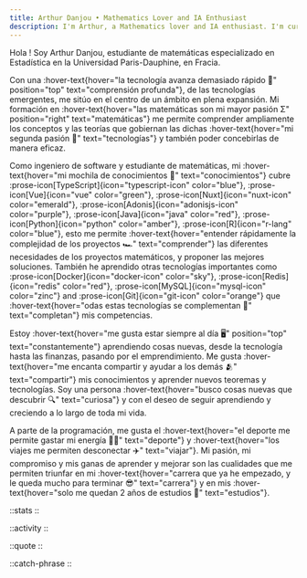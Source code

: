 ```yaml
---
title: Arthur Danjou • Mathematics Lover and IA Enthusiast
description: I'm Arthur, a Mathematics lover and IA enthusiast. I'm currently studying at the University of Paris-Saclay. I'm passionate about Mathematics, Computer Science, and Artificial Intelligence.
---
```


Hola ! Soy Arthur Danjou, estudiante de matemáticas especializado en Estadística en la Universidad Paris-Dauphine, en Fracia.

Con una :hover-text{hover="la tecnología avanza demasiado rápido 🤯" position="top" text="comprensión profunda"}, de las tecnologías emergentes, me sitúo en el centro de un ámbito en plena expansión. 
Mi formación en :hover-text{hover="las matemáticas son mi mayor pasión Σ"
position="right" text="matemáticas"}
me permite comprender ampliamente los conceptos y las teorías que gobiernan las dichas
:hover-text{hover="mi segunda pasión 📲" text="tecnologías"} y también poder concebirlas de manera eficaz.

Como ingeniero de software y estudiante de matemáticas, mi :hover-text{hover="mi mochila de conocimientos 🎒" text="conocimientos"} cubre
:prose-icon[TypeScript]{icon="typescript-icon" color="blue"},
:prose-icon[Vue]{icon="vue" color="green"},
:prose-icon[Nuxt]{icon="nuxt-icon" color="emerald"},
:prose-icon[Adonis]{icon="adonisjs-icon" color="purple"},
:prose-icon[Java]{icon="java" color="red"},
:prose-icon[Python]{icon="python" color="amber"},
:prose-icon[R]{icon="r-lang" color="blue"},
esto me permite :hover-text{hover="entender rápidamente la complejidad de los proyectos 🏎️" text="comprender"}
las diferentes necesidades de los proyectos matemáticos, y proponer las mejores soluciones. También he aprendido otras tecnologías importantes como
:prose-icon[Docker]{icon="docker-icon" color="sky"},
:prose-icon[Redis]{icon="redis" color="red"},
:prose-icon[MySQL]{icon="mysql-icon" color="zinc"} and
:prose-icon[Git]{icon="git-icon" color="orange"} que :hover-text{hover="odas estas tecnologías se complementan 📎" text="completan"} mis competencias. 

Estoy :hover-text{hover="me gusta estar siempre al día 🖥️" position="top" text="constantemente"} aprendiendo cosas nuevas, desde la tecnología hasta las finanzas, pasando por el emprendimiento. 
Me gusta :hover-text{hover="me encanta compartir y ayudar a los demás 🫂" text="compartir"} mis conocimientos y aprender nuevos teoremas y tecnologías. 
Soy una persona :hover-text{hover="busco cosas nuevas que descubrir 🔍" text="curiosa"} y con el deseo de seguir aprendiendo y creciendo a lo largo de toda mi vida.

A parte de la programación, me gusta el :hover-text{hover="el deporte me permite gastar mi energía 🏋️‍♂️" text="deporte"}
y :hover-text{hover="los viajes me permiten desconectar ✈️" text="viajar"}.
Mi pasión, mi compromiso y mis ganas de aprender y mejorar son las cualidades que me permiten triunfar en mi
:hover-text{hover="carrera que ya he empezado, y le queda mucho para terminar 😎" text="carrera"} y en mis :hover-text{hover="solo me quedan 2 años de estudios 💪" text="estudios"}.

::stats
::

::activity
::

::quote
::

::catch-phrase
::
